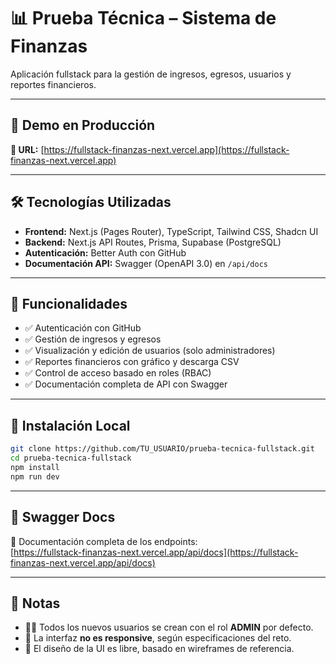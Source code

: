 # 📊 Prueba Técnica – Sistema de Finanzas

Aplicación fullstack para la gestión de ingresos, egresos, usuarios y reportes financieros.

---

## 🚀 Demo en Producción

**🔗 URL:** [https://fullstack-finanzas-next.vercel.app](https://fullstack-finanzas-next.vercel.app)

---

## 🛠️ Tecnologías Utilizadas

- **Frontend:** Next.js (Pages Router), TypeScript, Tailwind CSS, Shadcn UI
- **Backend:** Next.js API Routes, Prisma, Supabase (PostgreSQL)
- **Autenticación:** Better Auth con GitHub
- **Documentación API:** Swagger (OpenAPI 3.0) en `/api/docs`

---

## 🧪 Funcionalidades

- ✅ Autenticación con GitHub
- ✅ Gestión de ingresos y egresos
- ✅ Visualización y edición de usuarios (solo administradores)
- ✅ Reportes financieros con gráfico y descarga CSV
- ✅ Control de acceso basado en roles (RBAC)
- ✅ Documentación completa de API con Swagger

---

## 📂 Instalación Local

```bash
git clone https://github.com/TU_USUARIO/prueba-tecnica-fullstack.git
cd prueba-tecnica-fullstack
npm install
npm run dev
```


---

## 🧾 Swagger Docs

📄 Documentación completa de los endpoints:  
[https://fullstack-finanzas-next.vercel.app/api/docs](https://fullstack-finanzas-next.vercel.app/api/docs)

---

## 📌 Notas

- 🧑‍💼 Todos los nuevos usuarios se crean con el rol **ADMIN** por defecto.
- 📱 La interfaz **no es responsive**, según especificaciones del reto.
- 🎨 El diseño de la UI es libre, basado en wireframes de referencia.
